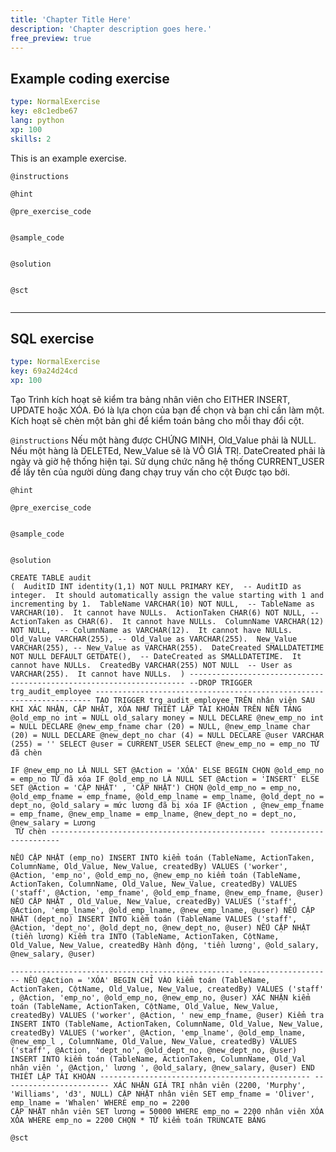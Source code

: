 ```yaml
---
title: 'Chapter Title Here'
description: 'Chapter description goes here.'
free_preview: true
---
```


## Example coding exercise

```yaml
type: NormalExercise
key: e8c1edbe67
lang: python
xp: 100
skills: 2
```

This is an example exercise.

`@instructions`


`@hint`


`@pre_exercise_code`
```{python}

```

`@sample_code`
```{python}

```

`@solution`
```{python}

```

`@sct`
```{python}

```

---

## SQL exercise

```yaml
type: NormalExercise
key: 69a24d24cd
xp: 100
```

Tạo Trình kích hoạt sẽ kiểm tra bảng nhân viên cho EITHER INSERT, UPDATE hoặc
XÓA. Đó là lựa chọn của bạn để chọn và bạn chỉ cần làm một. Kích hoạt sẽ
chèn một bản ghi để kiểm toán bảng cho mỗi thay đổi cột.

`@instructions`
Nếu một hàng được CHỨNG MINH, Old_Value phải là NULL. Nếu một hàng là DELETEd, New_Value sẽ là
VÔ GIÁ TRỊ.
DateCreated phải là ngày và giờ hệ thống hiện tại.
Sử dụng chức năng hệ thống CURRENT_USER để lấy tên của người dùng đang chạy truy vấn cho cột
Được tạo bởi.

`@hint`


`@pre_exercise_code`
```{python}

```

`@sample_code`
```{python}

```

`@solution`
```{python}
CREATE TABLE audit 
(  AuditID INT identity(1,1) NOT NULL PRIMARY KEY,  -- AuditID as integer.  It should automatically assign the value starting with 1 and incrementing by 1.  TableName VARCHAR(10) NOT NULL,  -- TableName as VARCHAR(10).  It cannot have NULLs.  ActionTaken CHAR(6) NOT NULL, -- ActionTaken as CHAR(6).  It cannot have NULLs.  ColumnName VARCHAR(12) NOT NULL,  -- ColumnName as VARCHAR(12).  It cannot have NULLs.  Old_Value VARCHAR(255), -- Old_Value as VARCHAR(255).  New_Value VARCHAR(255), -- New_Value as VARCHAR(255).  DateCreated SMALLDATETIME NOT NULL DEFAULT GETDATE(),  -- DateCreated as SMALLDATETIME.  It cannot have NULLs.  CreatedBy VARCHAR(255) NOT NULL  -- User as VARCHAR(255).  It cannot have NULLs.  ) --------------------------------------------------------------------- --DROP TRIGGER trg_audit_employee --------------------------------------------------------------------- TẠO TRIGGER trg_audit_employee TRÊN nhân viên SAU KHI XÁC NHẬN, CẬP NHẬT, XÓA NHƯ THIẾT LẬP TÀI KHOẢN TRÊN NỀN TẢNG @old_emp_no int = NULL old_salary money = NULL DECLARE @new_emp_no int = NULL DECLARE @new_emp_fname char (20) = NULL, @new_emp_lname char (20) = NULL DECLARE @new_dept_no char (4) = NULL DECLARE @user VARCHAR (255) = '' SELECT @user = CURRENT_USER SELECT @new_emp_no = emp_no TỪ đã chèn
 
IF @new_emp_no LÀ NULL SET @Action = 'XÓA' ELSE BEGIN CHỌN @old_emp_no = emp_no TỪ đã xóa IF @old_emp_no LÀ NULL SET @Action = 'INSERT' ELSE SET @Action = 'CẬP NHẬT' , 'CẬP NHẬT') CHỌN @old_emp_no = emp_no, @old_emp_fname = emp_fname, @old_emp_lname = emp_lname, @old_dept_no = dept_no, @old_salary = mức lương đã bị xóa IF @Action , @new_emp_fname = emp_fname, @new_emp_lname = emp_lname, @new_dept_no = dept_no, @new_salary = Lương
 TỪ chèn ------------------------------------------------ -----------------------
 
NẾU CẬP NHẬT (emp_no) INSERT INTO kiểm toán (TableName, ActionTaken, ColumnName, Old_Value, New_Value, createdBy) VALUES ('worker', @Action, 'emp_no', @old_emp_no, @new_emp_no kiểm toán (TableName, ActionTaken, ColumnName, Old_Value, New_Value, createdBy) VALUES ('staff', @Action, 'emp_fname', @old_emp_fname, @new_emp_fname, @user) NẾU CẬP NHẬT , Old_Value, New_Value, createdBy) VALUES ('staff', @Action, 'emp_lname', @old_emp_lname, @new_emp_lname, @user) NẾU CẬP NHẬT (dept_no) INSERT INTO kiểm toán (TableName VALUES ('staff', @Action, 'dept_no', @old_dept_no, @new_dept_no, @user) NẾU CẬP NHẬT (tiền lương) Kiểm tra INTO (TableName, ActionTaken, CộtName, Old_Value, New_Value, createdBy Hành động, 'tiền lương', @old_salary, @new_salary, @user)
 
-------------------------------------------------- --------------------- NẾU @Action = 'XÓA' BEGIN CHỈ VÀO kiểm toán (TableName, ActionTaken, CộtName, Old_Value, New_Value, createdBy) VALUES ('staff' , @Action, 'emp_no', @old_emp_no, @new_emp_no, @user) XÁC NHẬN kiểm toán (TableName, ActionTaken, CộtName, Old_Value, New_Value, createdBy) VALUES ('worker', @Action, ' new_emp_fname, @user) Kiểm tra INSERT INTO (TableName, ActionTaken, ColumnName, Old_Value, New_Value, createdBy) VALUES ('worker', @Action, 'emp_lname', @old_emp_lname, @new_emp_l , ColumnName, Old_Value, New_Value, createdBy) VALUES ('staff', @Action, 'dept_no', @old_dept_no, @new_dept_no, @user) INSERT INTO kiểm toán (TableName, ActionTaken, ColumnName, Old_Val nhân viên ', @Action,' lương ', @old_salary, @new_salary, @user) END THIẾT LẬP TÀI KHOẢN ----------------------------------------------- ------------------------ XÁC NHẬN GIÁ TRỊ nhân viên (2200, 'Murphy', 'Williams', 'd3', NULL) CẬP NHẬT nhân viên SET emp_fname = 'Oliver', emp_lname = 'Whalen' WHERE emp_no = 2200
CẬP NHẬT nhân viên SET lương = 50000 WHERE emp_no = 2200 nhân viên XÓA XÓA WHERE emp_no = 2200 CHỌN * TỪ kiểm toán TRUNCATE BẢNG
```

`@sct`
```{python}

```
